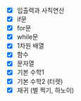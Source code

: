 - [x] 입출력과 사칙연산
- [x] if문
- [x] for문
- [x] while문
- [x] 1차원 배열
- [x] 함수
- [x] 문자열
- [x] 기본 수학1
- [x] 기본 수학2 (터렛)
- [x] 재귀 (별 찍기, 하노이)